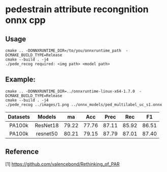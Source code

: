 # pedestrain attribute recongnition onnx cpp

## Usage
```shell
cmake .. -DONNXRUNTIME_DIR=/to/you/onnxruntime_path  -DCMAKE_BUILD_TYPE=Release
cmake --build . -j4
./pede_recog required: <img path> <model path>
```

## Example:
```shell
cmake .. -DONNXRUNTIME_DIR=../onnxruntime-linux-x64-1.7.0  -DCMAKE_BUILD_TYPE=Release
cmake --build . -j4
./pede_recog ../images/1.png ../onnx_models/ped_multilabel_uc_s1.onnx
```

|Datasets|Models|ma|Acc|Prec|Rec|F1|
|:------:|:---:|---|---|---|---|---|
| PA100k | ResNet18 | 79.22 | 77.76 | 87.11 | 85.92 | 86.51 |
| PA100k | resnet50 | 80.21 | 79.15 | 87.79 | 87.01 | 87.40 |

## Reference
[1] https://github.com/valencebond/Rethinking_of_PAR

